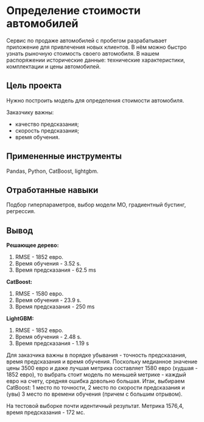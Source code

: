 # Определение стоимости автомобилей

Сервис по продаже автомобилей с пробегом разрабатывает приложение для привлечения новых клиентов. В нём можно быстро узнать рыночную стоимость своего автомобиля. В нашем распоряжении исторические данные: технические характеристики, комплектации и цены автомобилей. 

## Цель проекта
Нужно построить модель для определения стоимости автомобиля. 

Заказчику важны:
- качество предсказания;
- скорость предсказания;
- время обучения.

## Примененные инструменты
Pandas, Python, CatBoost, lightgbm.

## Отработанные навыки
Подбор гиперпараметров, выбор модели МО, градиентный бустинг, регрессия.

## Вывод
**Решающее дерево:**
1. RMSE - 1852 евро.
2. Время обучения - 3.52 s.
3. Время предсказания - 62.5 ms

**CatBoost:**
1. RMSE - 1580 евро.
2. Время обучения - 23.9 s.
3. Время предсказания - 250 ms

**LightGBM:**
1. RMSE - 1852 евро.
2. Время обучения - 2.48 s.
3. Время предсказания - 1.19 s

Для заказчика важны в порядке убывания - точность предсказания, время предсказания и время обучения.
Поскольку медианное значение цены 3500 евро и даже лучшая метрика составляет 1580 евро (худшая - 1852 евро), то выбрать стоит модель по меньшей метрике - каждый евро на счету, средняя ошибка довольно большая.
Итак, выбираем CatBoost: 1 место по точности, 2 место по скорости предсказания и (увы) 3 место по времени обучения (причем с большим отрывом).

На тестовой выборке почти идентичный результат. Метрика 1576,4, время предсказания - 172 мс. 